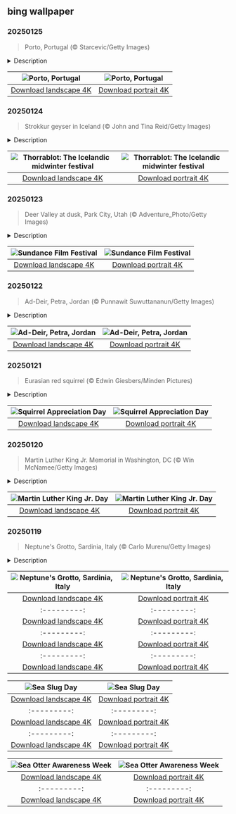 ## bing wallpaper

### 20250125

> Porto, Portugal (© Starcevic/Getty Images)

<details>
<summary>Description</summary>

> Today's image takes us to a city that is bold, unpolished in the best way, and brimming with personality. While it's famous for its port wine (cheers to that!), there's so much more to discover in the Portuguese city of Porto. As you walk through its streets, you'll notice façades adorned with azulejos—painted tin-glazed ceramic tilework found in Portugal and Spain—historic churches like São Francisco, and the iconic Dom Luís I Bridge spanning the Douro River, which runs through the city.
> 
> Porto's roots go back to Roman times, and its role as a key trading hub has greatly influenced its modern identity. Culture runs deep here, from the soulful sounds of fado music to the lively markets and annual festivals like Festa de São João do Porto. Street art surprises you at every turn, and quirky bookstores and cafes make exploring a delight. Food lovers can indulge in the famous francesinha, a hearty sandwich, or enjoy fresh seafood paired with a glass of local wine.
> 
> 

</details>

| ![Porto, Portugal](https://cn.bing.com/th?id=OHR.PortoSunset_EN-US7987153816_UHD.jpg&pid=hp&w=400&h=224&rs=1&c=4) | ![Porto, Portugal](https://cn.bing.com/th?id=OHR.PortoSunset_EN-US7987153816_1080x1920.jpg&pid=hp&w=155&h=315&rs=1&c=4) |
|:---------:|:---------:|
| [Download landscape 4K](https://cn.bing.com/th?id=OHR.PortoSunset_EN-US7987153816_UHD.jpg) | [Download portrait 4K](https://cn.bing.com/th?id=OHR.PortoSunset_EN-US7987153816_1080x1920.jpg) |

### 20250124

> Strokkur geyser in Iceland (© John and Tina Reid/Getty Images)

<details>
<summary>Description</summary>

> What could be better than warming up winter with a feast that's a little wild and a lot of fun? Thorrablot, Iceland's midwinter festival, invites you to dive headfirst into tradition. This celebration of survival, culture, and community, which dates to the Viking Age, was once a way for Icelanders to honor Thor, the Norse god of thunder. Today, people celebrate by gathering to feast on an array of local delicacies, including fermented shark, smoked lamb, rye bread, and shots of Brennivín—often called 'black death' schnapps.
> 
> Strokkur geyser—featured in the image—warms up winter in a completely different way. Located in the geothermal area beside the Hvítá River, this geyser erupts every 6 to 10 minutes, shooting hot water 49 to 66 feet into the air. It has been consistently active since 1963. There is science behind its eruption—magma beneath the Earth's crust heats groundwater until the pressure builds up, forcing the water explosively to the surface. Both Thorrablot and Strokkur celebrate Iceland's resilience—one through its people and the other through its land.
> 
> 

</details>

| ![Thorrablot: The Icelandic midwinter festival](https://cn.bing.com/th?id=OHR.IcelandGeyser_EN-US7648999118_UHD.jpg&pid=hp&w=400&h=224&rs=1&c=4) | ![Thorrablot: The Icelandic midwinter festival](https://cn.bing.com/th?id=OHR.IcelandGeyser_EN-US7648999118_1080x1920.jpg&pid=hp&w=155&h=315&rs=1&c=4) |
|:---------:|:---------:|
| [Download landscape 4K](https://cn.bing.com/th?id=OHR.IcelandGeyser_EN-US7648999118_UHD.jpg) | [Download portrait 4K](https://cn.bing.com/th?id=OHR.IcelandGeyser_EN-US7648999118_1080x1920.jpg) |

### 20250123

> Deer Valley at dusk, Park City, Utah (© Adventure_Photo/Getty Images)

<details>
<summary>Description</summary>

> Today, the Sundance Film Festival kicks off, celebrating the magic of movies against the backdrop of Utah's mountains. As a launchpad for groundbreaking films and emerging talent, Sundance has come a long way since its humble beginnings in 1978. Now one of the film industry's most influential events, it has introduced the world to talents like Quentin Tarantino and Steven Soderbergh, whose early works premiered here before shaping their iconic careers. With competitive sections for dramatic and documentary movies, from features to shorts, the festival offers an inspiring array of storytelling.
> 
> At its heart is Park City, pictured here, one of Sundance's vibrant host cities—the event takes place across several Utah locations. Every January, this quaint destination transforms into a buzzing hub of creativity, drawing filmmakers and cinephiles from across the globe. Beyond the silver screen, Park City is worth exploring. It boasts stunning landscapes, top-tier ski resorts like Deer Valley and Park City Mountain, and endless outdoor adventures, from hiking and biking to soaking in nearby hot springs. Whether you're here for the films or the thrills, Sundance in Park City promises an unforgettable experience.
> 
> 

</details>

| ![Sundance Film Festival](https://cn.bing.com/th?id=OHR.DeerValley_EN-US2128104711_UHD.jpg&pid=hp&w=400&h=224&rs=1&c=4) | ![Sundance Film Festival](https://cn.bing.com/th?id=OHR.DeerValley_EN-US2128104711_1080x1920.jpg&pid=hp&w=155&h=315&rs=1&c=4) |
|:---------:|:---------:|
| [Download landscape 4K](https://cn.bing.com/th?id=OHR.DeerValley_EN-US2128104711_UHD.jpg) | [Download portrait 4K](https://cn.bing.com/th?id=OHR.DeerValley_EN-US2128104711_1080x1920.jpg) |

### 20250122

> Ad-Deir, Petra, Jordan (© Punnawit Suwuttananun/Getty Images)

<details>
<summary>Description</summary>

> Carved into rose-red cliffs, Petra and its crown jewel, Ad-Deir, or 'The Monastery,' feel like stepping into a real-life Indiana Jones adventure. Tucked in the heart of Jordan's arid desert landscapes, this ancient city once thrived as the capital of the Nabataean Kingdom in the 2nd century BCE. It was also a hub of the spice trade, connecting distant regions like China, Egypt, Greece, and India. The city was abandoned for around 500 years before being rediscovered in 1812, earning it the 'Lost City' moniker.
> 
> Ad-Deir, seen in today's image, dates to the 1st century CE. Its design is characterized by a combination of Hellenistic and Mesopotamian influences. Although the exact purpose of the structure is debated, it's believed to have been used as a church during the Byzantine period. Standing nearly 150 feet tall and 160 feet wide, its massive facade is carved directly into the sandstone cliffs, showcasing the Nabataeans' ingenious craftsmanship and architecture. The journey to this landmark involves a steep hike up 800 stone steps, winding through rocky terrain. At the top, you're rewarded with panoramic views of the rugged Petra valley that make the climb more than worth it.
> 
> 

</details>

| ![Ad-Deir, Petra, Jordan](https://cn.bing.com/th?id=OHR.PetraMonastery_EN-US1834130511_UHD.jpg&pid=hp&w=400&h=224&rs=1&c=4) | ![Ad-Deir, Petra, Jordan](https://cn.bing.com/th?id=OHR.PetraMonastery_EN-US1834130511_1080x1920.jpg&pid=hp&w=155&h=315&rs=1&c=4) |
|:---------:|:---------:|
| [Download landscape 4K](https://cn.bing.com/th?id=OHR.PetraMonastery_EN-US1834130511_UHD.jpg) | [Download portrait 4K](https://cn.bing.com/th?id=OHR.PetraMonastery_EN-US1834130511_1080x1920.jpg) |

### 20250121

> Eurasian red squirrel (© Edwin Giesbers/Minden Pictures)

<details>
<summary>Description</summary>

> What's that long, bushy tail scurrying across the branches? Chances are, it's a squirrel. These little rodents are found across most of the globe, and today is their special day: Squirrel Appreciation Day. This unofficial holiday was started by a North Carolina wildlife rehabilitator to encourage people to leave out seeds and nuts for these critters. From the tiny least pygmy squirrel—just 5.5 inches long—to the Bhutan giant flying squirrel at more than 4 feet, these mammals come in all shapes and sizes.
> 
> Today's image features a Eurasian red squirrel, photographed in the Netherlands. The red squirrel can be found across Europe and Russia, from western Spain and Portugal all the way to eastern Siberia. Their diet mainly consists of nuts, fungi, seeds, and berries, but they will occasionally eat birds' eggs. In addition to being the national mammal of Denmark, they also play a part in old Norse mythology. Ratatoskr is a red squirrel who scurries up and down Yggdrasil, the sacred tree, carrying messages and spreading gossip. So, next time you spot a red squirrel, it could just be a furry little messenger!
> 
> 

</details>

| ![Squirrel Appreciation Day](https://cn.bing.com/th?id=OHR.DutchSquirrel_EN-US1600993769_UHD.jpg&pid=hp&w=400&h=224&rs=1&c=4) | ![Squirrel Appreciation Day](https://cn.bing.com/th?id=OHR.DutchSquirrel_EN-US1600993769_1080x1920.jpg&pid=hp&w=155&h=315&rs=1&c=4) |
|:---------:|:---------:|
| [Download landscape 4K](https://cn.bing.com/th?id=OHR.DutchSquirrel_EN-US1600993769_UHD.jpg) | [Download portrait 4K](https://cn.bing.com/th?id=OHR.DutchSquirrel_EN-US1600993769_1080x1920.jpg) |

### 20250120

> Martin Luther King Jr. Memorial in Washington, DC (© Win McNamee/Getty Images)

<details>
<summary>Description</summary>

> Today we honor the life and legacy of Rev. Martin Luther King Jr. Prominent in the 1950s and 1960s, King was a Baptist minister who promoted nonviolent protest to effectuate social change. In 1963, he helped organize the March on Washington, DC, which 250,000 people attended to protest discrimination and support pending civil rights legislation. During this event, King delivered his famous "I Have a Dream" speech, imagining America free of racism and segregation. His speech is regarded as one of America's greatest, and his leadership was instrumental in ending racial segregation of African Americans throughout many parts of the United States. He received the Nobel Peace Prize in 1964, but his life was cut short by an assassin in 1968.
> 
> Seen in today's image near the Washington Monument, his 30-foot statue is the centerpiece of the Martin Luther King Jr. Memorial in Washington, DC. Emerging from between the Stone of Hope and Mountain of Despair, the figure of Dr. King resolutely looks to the horizon, and his memorial is a place for visitors to ponder a future where all are free at last.
> 
> 

</details>

| ![Martin Luther King Jr. Day](https://cn.bing.com/th?id=OHR.KingMemorial_EN-US1319830882_UHD.jpg&pid=hp&w=400&h=224&rs=1&c=4) | ![Martin Luther King Jr. Day](https://cn.bing.com/th?id=OHR.KingMemorial_EN-US1319830882_1080x1920.jpg&pid=hp&w=155&h=315&rs=1&c=4) |
|:---------:|:---------:|
| [Download landscape 4K](https://cn.bing.com/th?id=OHR.KingMemorial_EN-US1319830882_UHD.jpg) | [Download portrait 4K](https://cn.bing.com/th?id=OHR.KingMemorial_EN-US1319830882_1080x1920.jpg) |

### 20250119

> Neptune's Grotto, Sardinia, Italy (© Carlo Murenu/Getty Images)

<details>
<summary>Description</summary>

> Down 654 steps, perched perilously over the sea in Sardinia, Italy, you'll find a surprise waiting for you. Neptune's Grotto is a stunning stalactite cave that sits just over 3 feet above sea level. First discovered by local fishermen in the 18th century, the grotto was named after the Roman god of the sea. The entire cave complex stretches on for around 2.5 miles, although visitors can only access about 1,000 feet of the total. Inside, there's a labyrinth of lit pathways winding past stalactite and stalagmite formations, leading to a 390-foot-long saltwater lake.
> 
> Neptune's Grotto is near the town of Alghero on the northwest coast of Sardinia, the second-largest island in the Mediterranean. It has been inhabited for at least 10,000 years, but its most important ancient civilization, the Nuragic peoples, lived there from around 1800 BCE until the 2nd century CE. At this time, villages were built around nuraghes, a kind of round tower fortress. Today, there are still around 7,000 of these nuraghes across the island, and they have become a symbol of Sardinia. Beyond its history, Sardinia is known for its beaches, mountains, and cuisine.
> 
> 

</details>

| ![Neptune's Grotto, Sardinia, Italy](https://cn.bing.com/th?id=OHR.NeptunesGrotto_EN-US1020342235_UHD.jpg&pid=hp&w=400&h=224&rs=1&c=4) | ![Neptune's Grotto, Sardinia, Italy](https://cn.bing.com/th?id=OHR.NeptunesGrotto_EN-US1020342235_1080x1920.jpg&pid=hp&w=155&h=315&rs=1&c=4) |
|:---------:|:---------:|
| [Download landscape 4K](https://cn.bing.com/th?id=OHR.NeptunesGrotto_EN-US1020342235_UHD.jpg) | [Download portrait 4K](https://cn.bing.com/th?id=OHR.NeptunesGrotto_EN-US1020342235_1080x1920.jpg) |[Anniversary of the British Museum](https://cn.bing.com/th?id=OHR.MuseumCourt_EN-US0003531841_1080x1920.jpg&pid=hp&w=155&h=315&rs=1&c=4) |
|:---------:|:---------:|
| [Download landscape 4K](https://cn.bing.com/th?id=OHR.MuseumCourt_EN-US0003531841_UHD.jpg) | [Download portrait 4K](https://cn.bing.com/th?id=OHR.MuseumCourt_EN-US0003531841_1080x1920.jpg) |ortrait 4K](https://cn.bing.com/th?id=OHR.CadizSpain_EN-US9699586606_1080x1920.jpg) |) |
|:---------:|:---------:|
| [Download landscape 4K](https://cn.bing.com/th?id=OHR.CoastalWales_EN-US9903529231_UHD.jpg) | [Download portrait 4K](https://cn.bing.com/th?id=OHR.CoastalWales_EN-US9903529231_1080x1920.jpg) |ng.com/th?id=OHR.MeknesMorocco_EN-US6991915839_UHD.jpg) | [Download portrait 4K](https://cn.bing.com/th?id=OHR.MeknesMorocco_EN-US6991915839_1080x1920.jpg) |e 4K](https://cn.bing.com/th?id=OHR.CoralTurtle_EN-US6100263163_UHD.jpg) | [Download portrait 4K](https://cn.bing.com/th?id=OHR.CoralTurtle_EN-US6100263163_1080x1920.jpg) |as_EN-US6430903741_UHD.jpg) | [Download portrait 4K](https://cn.bing.com/th?id=OHR.Calacas_EN-US6430903741_1080x1920.jpg) |.com/th?id=OHR.SealRiver_EN-US6267835630_1080x1920.jpg&pid=hp&w=155&h=315&rs=1&c=4) |
|:---------:|:---------:|
| [Download landscape 4K](https://cn.bing.com/th?id=OHR.SealRiver_EN-US6267835630_UHD.jpg) | [Download portrait 4K](https://cn.bing.com/th?id=OHR.SealRiver_EN-US6267835630_1080x1920.jpg) |e a more fitting name. Someone call Terry.
> 
> 

</details>

| ![Sea Slug Day](https://cn.bing.com/th?id=OHR.SeaAngel_EN-US5531672696_UHD.jpg&pid=hp&w=400&h=224&rs=1&c=4) | ![Sea Slug Day](https://cn.bing.com/th?id=OHR.SeaAngel_EN-US5531672696_1080x1920.jpg&pid=hp&w=155&h=315&rs=1&c=4) |
|:---------:|:---------:|
| [Download landscape 4K](https://cn.bing.com/th?id=OHR.SeaAngel_EN-US5531672696_UHD.jpg) | [Download portrait 4K](https://cn.bing.com/th?id=OHR.SeaAngel_EN-US5531672696_1080x1920.jpg) |OHR.DarkSkyAcadia_EN-US6966527964_1080x1920.jpg) |.bing.com/th?id=OHR.GoldenJellyfish_EN-US6743816471_1080x1920.jpg&pid=hp&w=155&h=315&rs=1&c=4) |
|:---------:|:---------:|
| [Download landscape 4K](https://cn.bing.com/th?id=OHR.GoldenJellyfish_EN-US6743816471_UHD.jpg) | [Download portrait 4K](https://cn.bing.com/th?id=OHR.GoldenJellyfish_EN-US6743816471_1080x1920.jpg) |ng.com/th?id=OHR.LastDollarRoad_EN-US7923638318_UHD.jpg&pid=hp&w=400&h=224&rs=1&c=4) | ![First day of autumn](https://cn.bing.com/th?id=OHR.LastDollarRoad_EN-US7923638318_1080x1920.jpg&pid=hp&w=155&h=315&rs=1&c=4) |
|:---------:|:---------:|
| [Download landscape 4K](https://cn.bing.com/th?id=OHR.LastDollarRoad_EN-US7923638318_UHD.jpg) | [Download portrait 4K](https://cn.bing.com/th?id=OHR.LastDollarRoad_EN-US7923638318_1080x1920.jpg) |ppers who hunted otters to near extinction before they were protected by law. Although sea otter populations have rebounded, they are still considered endangered. Otters live along the Pacific Coast of North America, from California up to Alaska. Although they can walk on land, they almost never find the need or desire to, even when it's nap time. When they're ready for a snooze, they'll raft up, wrap themselves in a strand of kelp to keep them from drifting away, and recline on the world's biggest waterbed.

</details>

| ![Sea Otter Awareness Week](https://cn.bing.com/th?id=OHR.SitkaOtters_EN-US7714053956_UHD.jpg&pid=hp&w=400&h=224&rs=1&c=4) | ![Sea Otter Awareness Week](https://cn.bing.com/th?id=OHR.SitkaOtters_EN-US7714053956_1080x1920.jpg&pid=hp&w=155&h=315&rs=1&c=4) |
|:---------:|:---------:|
| [Download landscape 4K](https://cn.bing.com/th?id=OHR.SitkaOtters_EN-US7714053956_UHD.jpg) | [Download portrait 4K](https://cn.bing.com/th?id=OHR.SitkaOtters_EN-US7714053956_1080x1920.jpg) |oo_EN-US7569665443_UHD.jpg&pid=hp&w=400&h=224&rs=1&c=4) | ![World Bamboo Day](https://cn.bing.com/th?id=OHR.ArashiyamaBamboo_EN-US7569665443_1080x1920.jpg&pid=hp&w=155&h=315&rs=1&c=4) |
|:---------:|:---------:|
| [Download landscape 4K](https://cn.bing.com/th?id=OHR.ArashiyamaBamboo_EN-US7569665443_UHD.jpg) | [Download portrait 4K](https://cn.bing.com/th?id=OHR.ArashiyamaBamboo_EN-US7569665443_1080x1920.jpg) |